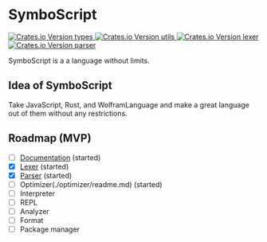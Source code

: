 # SymboScript

<div>
      <a href="https://crates.io/crates/symboscript-types">
            <img src="https://img.shields.io/crates/v/symboscript-types?label=types" alt="Crates.io Version types">
      </a>
      <a href="https://crates.io/crates/symboscript-utils">
            <img src="https://img.shields.io/crates/v/symboscript-utils?label=utils" alt="Crates.io Version utils">
      </a>
      <a href="https://crates.io/crates/symboscript-lexer">
            <img src="https://img.shields.io/crates/v/symboscript-lexer?label=lexer" alt="Crates.io Version lexer">
      </a>
      <a href="https://crates.io/crates/symboscript-parser">
            <img src="https://img.shields.io/crates/v/symboscript-parser?label=parser" alt="Crates.io Version parser">
      </a>
</div>

SymboScript is a a language without limits.

## Idea of SymboScript

Take JavaScript, Rust, and WolframLanguage and make a great language out of them without any restrictions.

## Roadmap (MVP)

- [ ] [Documentation](https://symboscript.github.io/Book/) (started)
- [x] [Lexer](./lexer/readme.md) (started)
- [x] [Parser](./parser/readme.md) (started)
- [ ] Optimizer(./optimizer/readme.md) (started)
- [ ] Interpreter
- [ ] REPL
- [ ] Analyzer
- [ ] Format
- [ ] Package manager
